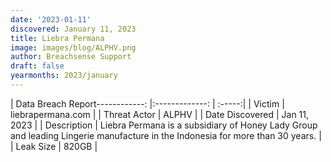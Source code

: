 ```yaml
---
date: '2023-01-11'
discovered: January 11, 2023
title: Liebra Permana
image: images/blog/ALPHV.png
author: Breachsense Support
draft: false
yearmonths: 2023/january
---
```


| Data Breach Report------------:     |:-------------:    | :-----:|
| Victim      | liebrapermana.com      | 
| Threat Actor      | ALPHV      | 
| Date Discovered      | Jan 11, 2023      | 
| Description      | Liebra Permana is a subsidiary of Honey Lady Group and leading Lingerie manufacture in the Indonesia for more than 30 years.      | 
| Leak Size      | 820GB      | 

